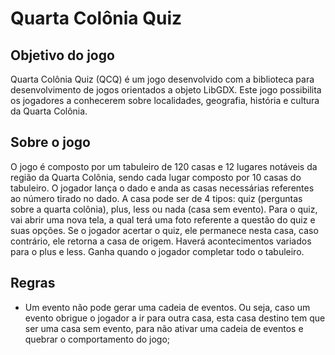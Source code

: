 # Quarta Colônia Quiz

## Objetivo do jogo

Quarta Colônia Quiz (QCQ) é um jogo desenvolvido com a biblioteca para desenvolvimento de jogos orientados a objeto LibGDX. Este jogo possibilita os jogadores a conhecerem sobre localidades, geografia, história e cultura da Quarta Colônia.

## Sobre o jogo

O jogo é composto por um tabuleiro de 120 casas e 12 lugares notáveis da região da Quarta Colônia, sendo cada lugar composto por 10 casas do tabuleiro. O jogador lança o dado e anda as casas necessárias referentes ao número tirado no dado.
A casa pode ser de 4 tipos: quiz (perguntas sobre a quarta colônia), plus, less ou nada (casa sem evento). Para o quiz, vai abrir uma nova tela, a qual terá uma foto referente a questão do quiz e suas opções. Se o jogador acertar o quiz, ele permanece nesta casa, caso contrário, ele retorna a casa de origem.
Haverá acontecimentos variados para o plus e less.
Ganha quando o jogador completar todo o tabuleiro.

## Regras

* Um evento não pode gerar uma cadeia de eventos. Ou seja, caso um evento obrigue o jogador a ir para outra casa, esta casa destino tem que ser uma casa sem evento, para não ativar uma cadeia de eventos e quebrar o comportamento do jogo;
